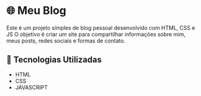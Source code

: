 # 🌐 Meu Blog

Este é um projeto simples de blog pessoal desenvolvido com HTML, CSS e JS O objetivo é criar um site para compartilhar informações sobre mim, meus posts, redes sociais e formas de contato.

## 🔧 Tecnologias Utilizadas

- HTML
- CSS
- JAVASCRIPT